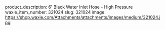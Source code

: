 product_description: 6' Black Water Inlet Hose - High Pressure
waxie_item_number: 321024
slug: 321024
image: https://shop.waxie.com/Attachments/attachments/images/medium/321024.jpg
